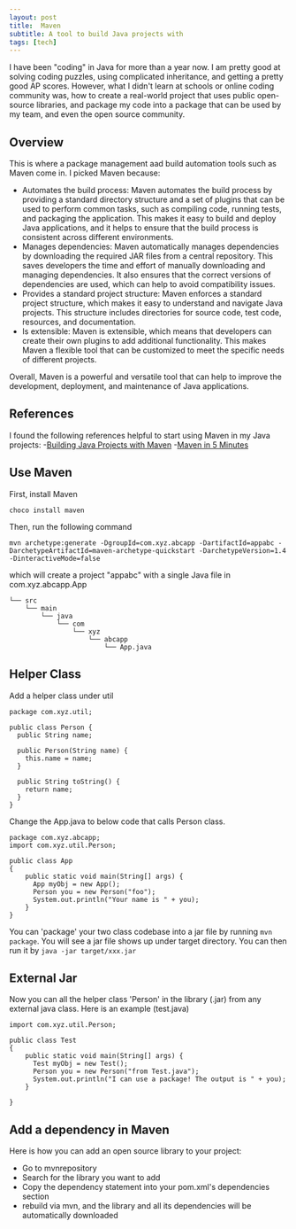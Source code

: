 ```yaml
---
layout: post
title:  Maven
subtitle: A tool to build Java projects with
tags: [tech]
---
```


I have been "coding" in Java for more than a year now. I am pretty good at solving coding puzzles, using complicated inheritance, and getting a pretty good AP scores. However, what I didn't learn at schools or online coding community was, how to create a real-world project that uses public open-source libraries, and package my code into a package that can be used by my team, and even the open source community.

## Overview

This is where a package management aad build automation tools such as Maven come in. I picked Maven because:

- Automates the build process: Maven automates the build process by providing a standard directory structure and a set of plugins that can be used to perform common tasks, such as compiling code, running tests, and packaging the application. This makes it easy to build and deploy Java applications, and it helps to ensure that the build process is consistent across different environments.
- Manages dependencies: Maven automatically manages dependencies by downloading the required JAR files from a central repository. This saves developers the time and effort of manually downloading and managing dependencies. It also ensures that the correct versions of dependencies are used, which can help to avoid compatibility issues.
- Provides a standard project structure: Maven enforces a standard project structure, which makes it easy to understand and navigate Java projects. This structure includes directories for source code, test code, resources, and documentation.
- Is extensible: Maven is extensible, which means that developers can create their own plugins to add additional functionality. This makes Maven a flexible tool that can be customized to meet the specific needs of different projects.

Overall, Maven is a powerful and versatile tool that can help to improve the development, deployment, and maintenance of Java applications.

## References
I found the following references helpful to start using Maven in my Java projects:
-[Building Java Projects with Maven](https://spring.io/guides/gs/maven/)
-[Maven in 5 Minutes](https://maven.apache.org/guides/getting-started/maven-in-five-minutes.html)

## Use Maven
First, install Maven 
```
choco install maven
```
Then, run the following command 
```
mvn archetype:generate -DgroupId=com.xyz.abcapp -DartifactId=appabc -DarchetypeArtifactId=maven-archetype-quickstart -DarchetypeVersion=1.4 -DinteractiveMode=false
```
which will create a project "appabc" with a single Java file in com.xyz.abcapp.App
```
└── src
    └── main
        └── java
            └── com
                └── xyz
                    └── abcapp
                        └── App.java 
```

## Helper Class
Add a helper class under util
```
package com.xyz.util;

public class Person {
  public String name;

  public Person(String name) {
    this.name = name;
  }

  public String toString() {
    return name;
  }
}
```
Change the App.java to below code that calls Person class. 
```
package com.xyz.abcapp;
import com.xyz.util.Person;

public class App 
{
    public static void main(String[] args) {
      App myObj = new App();
      Person you = new Person("foo");
      System.out.println("Your name is " + you);
    }
}
```
You can 'package' your two class codebase into a jar file by running `mvn package`. You will see a jar file shows up under target directory. You can then run it by `java -jar target/xxx.jar`

## External Jar
Now you can all the helper class 'Person' in the library (.jar) from any external java class. Here is an example (test.java)
```
import com.xyz.util.Person;

public class Test 
{
    public static void main(String[] args) {
      Test myObj = new Test();
      Person you = new Person("from Test.java");
      System.out.println("I can use a package! The output is " + you);
    }

}
``` 

## Add a dependency in Maven
Here is how you can add an open source library to your project:
- Go to mvnrepository
- Search for the library you want to add
- Copy the dependency statement into your pom.xml's dependencies section
- rebuild via mvn, and the library and all its dependencies will be automatically downloaded


